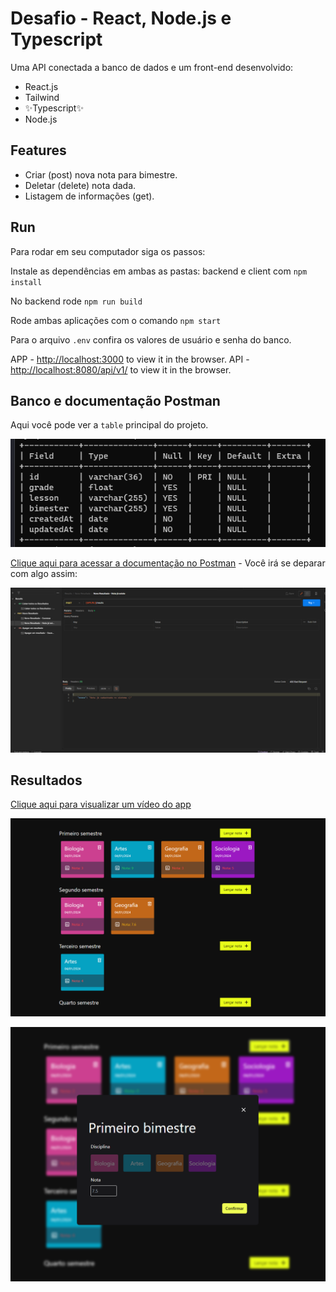 # Desafio - React, Node.js e Typescript

Uma API conectada a banco de dados e um front-end desenvolvido:

- React.js
- Tailwind
- ✨Typescript✨
- Node.js

## Features

- Criar (post) nova nota para bimestre.
- Deletar (delete) nota dada.
- Listagem de informações (get).


## Run

Para rodar em seu computador siga os passos:


Instale as dependências em ambas as pastas: backend e client com `npm install`

No backend rode `npm run build`

Rode ambas aplicações com o comando `npm start`

Para o arquivo `.env` confira os valores de usuário e senha do banco.

APP - [http://localhost:3000](http://localhost:3000) to view it in the browser.
API - [http://localhost:8080/api/v1/](http://localhost:8080/api/v1/) to view it in the browser.

## Banco e documentação Postman

Aqui você pode ver a `table` principal do projeto.

![Database](./client/public/database.png)

[Clique aqui para acessar a documentação no Postman](https://app.getpostman.com/join-team?invite_code=4919aa816d0c88cfe39da8f38132df94&target_code=3207fdea5e2f0d067a0f2f272429f9e8) - Você irá se deparar com algo assim:

![POSTMAN](./client/public/postman.png)


## Resultados

[Clique aqui para visualizar um vídeo do app](https://www.loom.com/share/79b183ea7c094d69a3c57bd874fced87?sid=ce26600a-74ae-4378-8133-207e268dbe9a)

![Desktop Screen](./client/public/screen.png)

![Desktop Modal](./client/public/modal.png)
